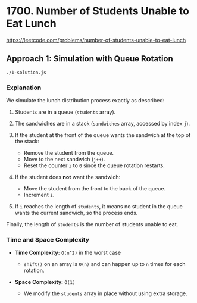 # 1700. Number of Students Unable to Eat Lunch

https://leetcode.com/problems/number-of-students-unable-to-eat-lunch

## Approach 1: Simulation with Queue Rotation
`./1-solution.js`

### Explanation

We simulate the lunch distribution process exactly as described:

1. Students are in a queue (`students` array).
2. The sandwiches are in a stack (`sandwiches` array, accessed by index `j`).
3. If the student at the front of the queue wants the sandwich at the top of the stack:

   * Remove the student from the queue.
   * Move to the next sandwich (`j++`).
   * Reset the counter `i` to `0` since the queue rotation restarts.
4. If the student does **not** want the sandwich:

   * Move the student from the front to the back of the queue.
   * Increment `i`.
5. If `i` reaches the length of `students`, it means no student in the queue wants the current sandwich, so the process ends.

Finally, the length of `students` is the number of students unable to eat.

### Time and Space Complexity

* **Time Complexity:** `O(n^2)` in the worst case

  * `shift()` on an array is `O(n)` and can happen up to `n` times for each rotation.
* **Space Complexity:** `O(1)`

  * We modify the `students` array in place without using extra storage.